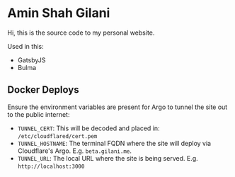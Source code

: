 # Amin Shah Gilani

Hi, this is the source code to my personal website.

Used in this:

+ GatsbyJS
+ Bulma

## Docker Deploys

Ensure the environment variables are present for Argo to tunnel the site out to the public internet:

+ `TUNNEL_CERT`: This will be decoded and placed in: `/etc/cloudflared/cert.pem`
+ `TUNNEL_HOSTNAME`: The terminal FQDN where the site will deploy via Cloudflare's Argo. E.g. `beta.gilani.me`.
+ `TUNNEL_URL`: The local URL where the site is being served. E.g. `http://localhost:3000`
